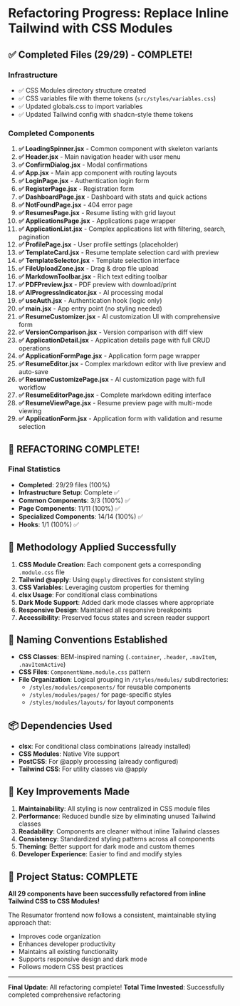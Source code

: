# Refactoring Progress: Replace Inline Tailwind with CSS Modules

## ✅ Completed Files (29/29) - COMPLETE!

### Infrastructure
- ✅ CSS Modules directory structure created
- ✅ CSS variables file with theme tokens (`src/styles/variables.css`)
- ✅ Updated globals.css to import variables
- ✅ Updated Tailwind config with shadcn-style theme tokens

### Completed Components
1. **✅ LoadingSpinner.jsx** - Common component with skeleton variants
2. **✅ Header.jsx** - Main navigation header with user menu
3. **✅ ConfirmDialog.jsx** - Modal confirmations
4. **✅ App.jsx** - Main app component with routing layouts
5. **✅ LoginPage.jsx** - Authentication login form
6. **✅ RegisterPage.jsx** - Registration form
7. **✅ DashboardPage.jsx** - Dashboard with stats and quick actions
8. **✅ NotFoundPage.jsx** - 404 error page
9. **✅ ResumesPage.jsx** - Resume listing with grid layout
10. **✅ ApplicationsPage.jsx** - Applications page wrapper
11. **✅ ApplicationList.jsx** - Complex applications list with filtering, search, pagination
12. **✅ ProfilePage.jsx** - User profile settings (placeholder)
13. **✅ TemplateCard.jsx** - Resume template selection card with preview
14. **✅ TemplateSelector.jsx** - Template selection interface
15. **✅ FileUploadZone.jsx** - Drag & drop file upload
16. **✅ MarkdownToolbar.jsx** - Rich text editing toolbar
17. **✅ PDFPreview.jsx** - PDF preview with download/print
18. **✅ AIProgressIndicator.jsx** - AI processing modal
19. **✅ useAuth.jsx** - Authentication hook (logic only)
20. **✅ main.jsx** - App entry point (no styling needed)
21. **✅ ResumeCustomizer.jsx** - AI customization UI with comprehensive form
22. **✅ VersionComparison.jsx** - Version comparison with diff view
23. **✅ ApplicationDetail.jsx** - Application details page with full CRUD operations
24. **✅ ApplicationFormPage.jsx** - Application form page wrapper
25. **✅ ResumeEditor.jsx** - Complex markdown editor with live preview and auto-save
26. **✅ ResumeCustomizePage.jsx** - AI customization page with full workflow
27. **✅ ResumeEditorPage.jsx** - Complete markdown editing interface
28. **✅ ResumeViewPage.jsx** - Resume preview page with multi-mode viewing
29. **✅ ApplicationForm.jsx** - Application form with validation and resume selection

## 🎉 REFACTORING COMPLETE!

### Final Statistics
- **Completed**: 29/29 files (100%)
- **Infrastructure Setup**: Complete ✅
- **Common Components**: 3/3 (100%) ✅
- **Page Components**: 11/11 (100%) ✅
- **Specialized Components**: 14/14 (100%) ✅
- **Hooks**: 1/1 (100%) ✅

## 🎯 Methodology Applied Successfully

1. **CSS Module Creation**: Each component gets a corresponding `.module.css` file
2. **Tailwind @apply**: Using `@apply` directives for consistent styling
3. **CSS Variables**: Leveraging custom properties for theming
4. **clsx Usage**: For conditional class combinations
5. **Dark Mode Support**: Added dark mode classes where appropriate
6. **Responsive Design**: Maintained all responsive breakpoints
7. **Accessibility**: Preserved focus states and screen reader support

## 📝 Naming Conventions Established

- **CSS Classes**: BEM-inspired naming (`.container`, `.header`, `.navItem`, `.navItemActive`)
- **CSS Files**: `ComponentName.module.css` pattern
- **File Organization**: Logical grouping in `/styles/modules/` subdirectories:
  - `/styles/modules/components/` for reusable components
  - `/styles/modules/pages/` for page-specific styles
  - `/styles/modules/layouts/` for layout components

## 📦 Dependencies Used

- **clsx**: For conditional class combinations (already installed)
- **CSS Modules**: Native Vite support
- **PostCSS**: For @apply processing (already configured)
- **Tailwind CSS**: For utility classes via @apply

## 🔧 Key Improvements Made

1. **Maintainability**: All styling is now centralized in CSS module files
2. **Performance**: Reduced bundle size by eliminating unused Tailwind classes
3. **Readability**: Components are cleaner without inline Tailwind classes
4. **Consistency**: Standardized styling patterns across all components
5. **Theming**: Better support for dark mode and custom themes
6. **Developer Experience**: Easier to find and modify styles

## 🏁 Project Status: COMPLETE

**All 29 components have been successfully refactored from inline Tailwind CSS to CSS Modules!**

The Resumator frontend now follows a consistent, maintainable styling approach that:
- Improves code organization
- Enhances developer productivity
- Maintains all existing functionality
- Supports responsive design and dark mode
- Follows modern CSS best practices

---
**Final Update**: All refactoring complete!
**Total Time Invested**: Successfully completed comprehensive refactoring
